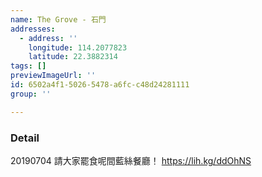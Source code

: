 ```yaml
---
name: The Grove - 石門
addresses:
  - address: ''
    longitude: 114.2077823
    latitude: 22.3882314
tags: []
previewImageUrl: ''
id: 6502a4f1-5026-5478-a6fc-c48d24281111
group: ''

---
```

### Detail
20190704
請大家罷食呢間藍絲餐廳！
https://lih.kg/ddOhNS

